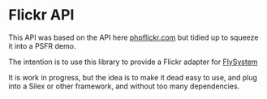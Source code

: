 Flickr API
==========

This API was based on the API here [phpflickr.com](http://phpflickr.com/) but tidied up to squeeze it into a PSFR demo.

The intention is to use this library to provide a Flickr adapter for [FlySystem](https://github.com/thephpleague/flysystem)

It is work in progress, but the idea is to make it dead easy to use, and plug into a Silex or other framework,
and without too many dependencies.
